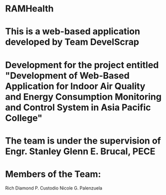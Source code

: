 # RAMHealth
# This is a web-based application developed by Team DevelScrap
# Development for the project entitled "Development of Web-Based Application for Indoor Air Quality and Energy Consumption Monitoring and Control System in Asia Pacific College"
# The team is under the supervision of Engr. Stanley Glenn E. Brucal, PECE
# Members of the Team:
Rich Diamond P. Custodio
Nicole G. Palenzuela